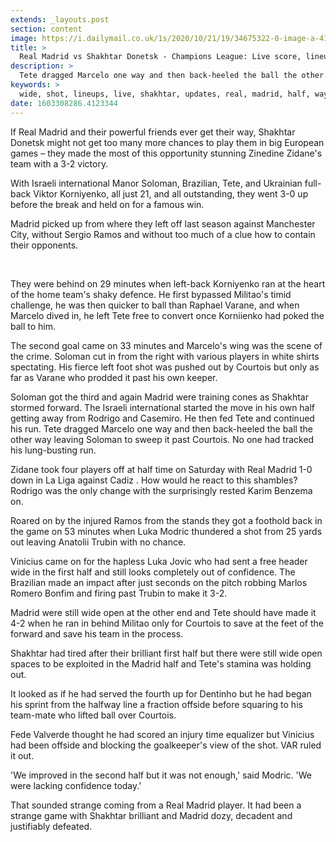 ```yaml
--- 
extends: _layouts.post 
section: content 
image: https://i.dailymail.co.uk/1s/2020/10/21/19/34675322-0-image-a-41_1603303993177.jpg 
title: > 
  Real Madrid vs Shakhtar Donetsk - Champions League: Live score, lineups and updates 
description: > 
  Tete dragged Marcelo one way and then back-heeled the ball the other way leaving Soloman to sweep it past Courtois.Zidane took four players off at half time on Saturday with Real Madrid 1-0 down in La Liga against Cadiz .Shakhtar had tired after their brilliant first half but there were still wide open spaces to be exploited in the Madrid half and Tete's stamina was holding out.That sounded strange coming from a Real Madrid player.It had been a strange game with Shakhtar brilliant and Madrid dozy, decadent and justifiably defeated. 
keywords: > 
  wide, shot, lineups, live, shakhtar, updates, real, madrid, half, way, league, soloman, ball, score, donetsk, tete, vs 
date: 1603308286.4123344 
--- 
```

<div><p class="mol-para-with-font">If Real Madrid and their powerful friends ever get their way, Shakhtar Donetsk might not get too many more chances to play them in big European games &#8211; they made the most of this opportunity stunning Zinedine Zidane's team with a 3-2 victory.</p><p class="mol-para-with-font">With Israeli international Manor Soloman, Brazilian, Tete, and Ukrainian full-back Viktor Korniyenko, all just 21, and all outstanding, they went 3-0 up before the break and held on for a famous win.</p><p class="mol-para-with-font">Madrid picked up from where they left off last season against Manchester City, without Sergio Ramos and without too much of a clue how to contain their opponents.</p><p class="perform-player"></p> <br> <p class="mol-para-with-font">They were behind on 29 minutes when left-back Korniyenko ran at the heart of the home team's shaky defence. He first bypassed Militao's timid challenge, he was then quicker to ball than Raphael Varane, and when Marcelo dived in, he left Tete free to convert once Korniienko had poked the ball to him.</p><p class="mol-para-with-font">The second goal came on 33 minutes and Marcelo's wing was the scene of the crime. Soloman cut in from the right with various players in white shirts spectating. His fierce left foot shot was pushed out by Courtois but only as far as Varane who prodded it past his own keeper.</p><p class="mol-para-with-font">Soloman got the third and again Madrid were training cones as Shakhtar stormed forward. The Israeli international started the move in his own half getting away from Rodrigo and Casemiro. He then fed Tete and continued his run. Tete dragged Marcelo one way and then back-heeled the ball the other way leaving Soloman to sweep it past Courtois. No one had tracked his lung-busting run.</p><p class="mol-para-with-font">Zidane took four players off at half time on Saturday with Real Madrid 1-0 down in La Liga against Cadiz . How would he react to this shambles? Rodrigo was the only change with the surprisingly rested Karim Benzema on.</p><p class="mol-para-with-font">Roared on by the injured Ramos from the stands they got a foothold back in the game on 53 minutes when Luka Modric thundered a shot from 25 yards out leaving Anatolii Trubin with no chance.</p><p class="mol-para-with-font">Vinicius came on for the hapless Luka Jovic who had sent a free header wide in the first half and still looks completely out of confidence. The Brazilian made an impact after just seconds on the pitch robbing Marlos Romero Bonfim and firing past Trubin to make it 3-2.</p><p class="mol-para-with-font">Madrid were still wide open at the other end and Tete should have made it 4-2 when he ran in behind Militao only for Courtois to save at the feet of the forward and save his team in the process.</p><p class="mol-para-with-font">Shakhtar had tired after their brilliant first half but there were still wide open spaces to be exploited in the Madrid half and Tete's stamina was holding out.</p><p class="mol-para-with-font">It looked as if he had served the fourth up for Dentinho but he had began his sprint from the halfway line a fraction offside before squaring to his team-mate who lifted ball over Courtois.</p><p class="mol-para-with-font">Fede Valverde thought he had scored an injury time equalizer but Vinicius had been offside and blocking the goalkeeper's view of the shot. VAR ruled it out.</p><p class="mol-para-with-font">'We improved in the second half but it was not enough,' said Modric. 'We were lacking confidence today.'</p><p class="mol-para-with-font">That sounded strange coming from a Real Madrid player. It had been a strange game with Shakhtar brilliant and Madrid dozy, decadent and justifiably defeated.</p><p></p></div>
